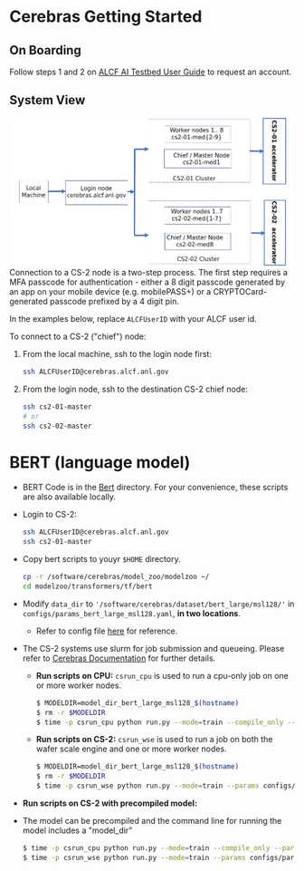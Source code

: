 # Cerebras Getting Started

## On Boarding 

Follow steps 1 and 2 on [ALCF AI Testbed User Guide]("https://www.alcf.anl.gov/support-center/get-started") to request an account.

## System View

![CS-2 connection diagram](./Cerebras-connectivity-diagram.png)
Connection to a CS-2 node is a two-step process. The first step requires a MFA passcode for authentication - either a 8 digit passcode generated by an app on your mobile device (e.g. mobilePASS+) or a CRYPTOCard-generated passcode prefixed by a 4 digit pin. 

In the examples below, replace `ALCFUserID` with your ALCF user id.

To connect to a CS-2 ("chief") node:<br>

1. From the local machine, ssh to the login node first: 
    ```bash
    ssh ALCFUserID@cerebras.alcf.anl.gov
    ```
2. From the login node, ssh to the destination CS-2 chief node:
    ```bash
    ssh cs2-01-master
   # or
    ssh cs2-02-master
    ```


# BERT (language model)

* BERT Code is in the [Bert](./bert/) directory. For your convenience, these scripts are also available locally. 

* Login to CS-2:  
    ```bash
    ssh ALCFUserID@cerebras.alcf.anl.gov 
    ssh cs2-01-master
    ```

* Copy bert scripts to youyr `$HOME` directory. 
    ```bash
    cp -r /software/cerebras/model_zoo/modelzoo ~/  
    cd modelzoo/transformers/tf/bert  
    ```


* Modify `data_dir` to `'/software/cerebras/dataset/bert_large/msl128/'` in `configs/params_bert_large_msl128.yaml`, **in two locations**.
  * Refer to config file [here](./bert/configs/params_bert_large_msl128.yaml) for reference.

* The CS-2 systems use slurm for job submission and queueing. Please refer to [Cerebras Documentation](https://www.alcf.anl.gov/support/ai-testbed-userdocs/cerebras/Job-Queuing-and-Submission/index.html) for further details. 
  
  * **Run scripts on CPU:**   `csrun_cpu` is used to run a cpu-only job on one or more worker nodes.
    ```bash
    $ MODELDIR=model_dir_bert_large_msl128_$(hostname)  
    $ rm -r $MODELDIR  
    $ time -p csrun_cpu python run.py --mode=train --compile_only --params configs/params_bert_large_msl128.yaml --model_dir $MODELDIR --cs_ip $CS_IP  
    ```
  * **Run scripts on CS-2:** `csrun_wse` is used to run a job on both the wafer scale engine and one or more worker nodes.
    ```bash
    $ MODELDIR=model_dir_bert_large_msl128_$(hostname)  
    $ rm -r $MODELDIR 
    $ time -p csrun_wse python run.py --mode=train --params configs/params_bert_large_msl128.yaml --model_dir $MODELDIR --cs_ip $CS_IP
    ```

* **Run scripts on CS-2 with precompiled model:**
* The model can be precompiled and the command line for running the model includes a "model_dir" 
    ```bash
    $ time -p csrun_cpu python run.py --mode=train --compile_only --params configs/params_bert_large_msl128.yaml --model_dir $MODELDIR --cs_ip $CS_IP
    $ time -p csrun_wse python run.py --mode=train --params configs/params_bert_large_msl128.yaml --model_dir $MODELDIR --cs_ip $CS_IP
    ```
